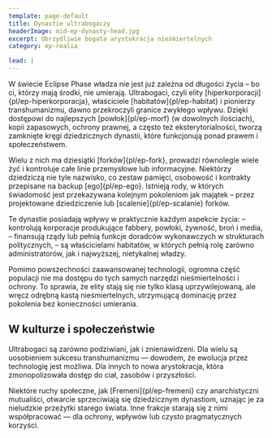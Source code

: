 ```yaml
---
template: page-default
title: Dynastie ultrabogaczy
headerImage: mid-ep-dynasty-head.jpg
excerpt: Obrzydliwie bogata arystokracja nieśmiertelnych
category: ep-realia

lead: |
---
```

W świecie Eclipse Phase władza nie jest już zależna od długości życia – bo ci, którzy mają środki, nie umierają. Ultrabogaci, czyli elity [hiperkorporacji]{pl/ep-hiperkorporacja}, właściciele [habitatów]{pl/ep-habitat} i pionierzy transhumanizmu, dawno przekroczyli granice zwykłego wpływu. Dzięki dostępowi do najlepszych [powłok]{pl/ep-morf} (w dowolnych ilościach), kopii zapasowych, ochrony prawnej, a często też eksterytorialności, tworzą zamknięte kręgi dziedzicznych dynastii, które funkcjonują ponad prawem i społeczeństwem.

Wielu z nich ma dziesiątki [forków]{pl/ep-fork}, prowadzi równolegle wiele żyć i kontroluje całe linie przemysłowe lub informacyjne. Niektórzy dziedziczą nie tyle nazwisko, co zestaw pamięci, osobowość i kontrakty przepisane na backup [ego]{pl/ep-ego}. Istnieją rody, w których świadomość jest przekazywana kolejnym pokoleniom jak majątek – przez projektowane dziedziczenie lub [scalenie]{pl/ep-scalanie} forków.

Te dynastie posiadają wpływy w praktycznie każdym aspekcie życia:
– kontrolują korporacje produkujące fabbery, powłoki, żywność, broń i media,
– finansują rządy lub pełnią funkcje doradców wykonawczych w strukturach politycznych,
– są właścicielami habitatów, w których pełnią rolę zarówno administratorów, jak i najwyższej, nietykalnej władzy.

Pomimo powszechności zaawansowanej technologii, ogromna część populacji nie ma dostępu do tych samych narzędzi nieśmiertelności i ochrony. To sprawia, że elity stają się nie tylko klasą uprzywilejowaną, ale wręcz odrębną kastą nieśmiertelnych, utrzymującą dominację przez pokolenia bez konieczności umierania.

## W kulturze i społeczeństwie
Ultrabogaci są zarówno podziwiani, jak i znienawidzeni. Dla wielu są uosobieniem sukcesu transhumanizmu — dowodem, że ewolucja przez technologię jest możliwa. Dla innych to nowa arystokracja, która zmonopolizowała dostęp do ciał, zasobów i przyszłości.

Niektóre ruchy społeczne, jak [Fremeni]{pl/ep-fremeni} czy anarchistyczni mutualiści, otwarcie sprzeciwiają się dziedzicznym dynastiom, uznając je za nieludzkie przeżytki starego świata. Inne frakcje starają się z nimi współpracować — dla ochrony, wpływów lub czysto pragmatycznych korzyści.
